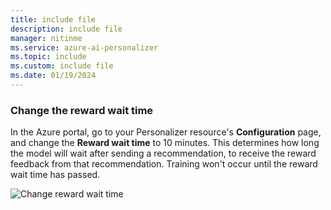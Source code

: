 ```yaml
---
title: include file
description: include file
manager: nitinme
ms.service: azure-ai-personalizer
ms.topic: include
ms.custom: include file
ms.date: 01/19/2024
---
```

### Change the reward wait time

In the Azure portal, go to your Personalizer resource's **Configuration** page, and change the **Reward wait time** to 10 minutes. This determines how long the model will wait after sending a recommendation, to receive the reward feedback from that recommendation. Training won't occur until the reward wait time has passed.

![Change reward wait time](../media/settings/configure-reward-wait-time.png)
